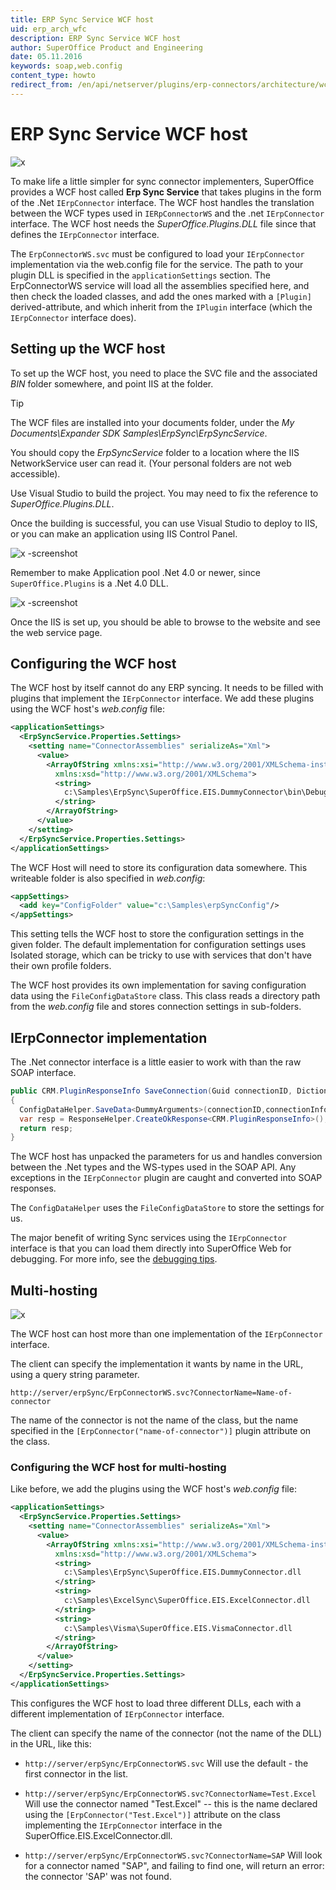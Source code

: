 ```yaml
---
title: ERP Sync Service WCF host
uid: erp_arch_wfc
description: ERP Sync Service WCF host
author: SuperOffice Product and Engineering
date: 05.11.2016
keywords: soap,web.config
content_type: howto
redirect_from: /en/api/netserver/plugins/erp-connectors/architecture/wcf-host
---
```


# ERP Sync Service WCF host

![x][img1]

To make life a little simpler for sync connector implementers, SuperOffice provides a WCF host called **Erp Sync Service** that takes plugins in the form of the .Net `IErpConnector` interface. The WCF host handles the translation between the WCF types used in `IERpConnectorWS` and the .net `IErpConnector` interface. The WCF host needs the *SuperOffice.Plugins.DLL* file since that defines the `IErpConnector` interface.

The `ErpConnectorWS.svc` must be configured to load your `IErpConnector` implementation via the web.config file for the service. The path to your plugin DLL is specified in the `applicationSettings` section. The ErpConnectorWS service will load all the assemblies specified here, and then check the loaded classes, and add the ones marked with a `[Plugin]` derived-attribute, and which inherit from the `IPlugin` interface (which the `IErpConnector` interface does).

## Setting up the WCF host

To set up the WCF host, you need to place the SVC file and the associated *BIN* folder somewhere, and point IIS at the folder.

> [!TIP]
> The WCF files are installed into your documents folder, under the *My Documents\\Expander SDK Samples\\ErpSync\\ErpSyncService*.

You should copy the *ErpSyncService* folder to a location where the IIS NetworkService user can read it. (Your personal folders are not web accessible).

Use Visual Studio to build the project. You may need to fix the reference to *SuperOffice.Plugins.DLL*.

Once the building is successful, you can use Visual Studio to deploy to IIS, or you can make an application using IIS Control Panel.

![x -screenshot][img2]

Remember to make Application pool .Net 4.0 or newer, since `SuperOffice.Plugins` is a .Net 4.0 DLL.

![x -screenshot][img3]

Once the IIS is set up, you should be able to browse to the website and see the web service page.

## Configuring the WCF host

The WCF host by itself cannot do any ERP syncing. It needs to be filled with plugins that implement the `IErpConnector` interface. We add these plugins using the WCF host's *web.config* file:

```XML
<applicationSettings>
  <ErpSyncService.Properties.Settings>
    <setting name="ConnectorAssemblies" serializeAs="Xml">
      <value>
        <ArrayOfString xmlns:xsi="http://www.w3.org/2001/XMLSchema-instance"
          xmlns:xsd="http://www.w3.org/2001/XMLSchema">
          <string>
            c:\Samples\ErpSync\SuperOffice.EIS.DummyConnector\bin\Debug\SuperOffice.EIS.DummyConnector.dll
          </string>
        </ArrayOfString>
      </value>
    </setting>
  </ErpSyncService.Properties.Settings>
</applicationSettings>
```

The WCF Host will need to store its configuration data somewhere. This writeable folder is also specified in *web.config*:

```XML
<appSettings>
  <add key="ConfigFolder" value="c:\Samples\erpSyncConfig"/>
</appSettings>
```

This setting tells the WCF host to store the configuration settings in the given folder. The default implementation for configuration settings uses Isolated storage, which can be tricky to use with services that don't have their own profile folders.

The WCF host provides its own implementation for saving configuration data using the `FileConfigDataStore` class. This class reads a directory path from the *web.config* file and stores connection settings in sub-folders.

## IErpConnector implementation

The .Net connector interface is a little easier to work with than the raw SOAP interface.

```csharp
public CRM.PluginResponseInfo SaveConnection(Guid connectionID, Dictionary<string, string> connectionInfo)
{
  ConfigDataHelper.SaveData<DummyArguments>(connectionID,connectionInfo);
  var resp = ResponseHelper.CreateOkResponse<CRM.PluginResponseInfo>();
  return resp;
}
```

The WCF host has unpacked the parameters for us and handles conversion between the .Net types and the WS-types used in the SOAP API. Any exceptions in the `IErpConnector` plugin are caught and converted into SOAP responses.

The `ConfigDataHelper` uses the `FileConfigDataStore` to store the settings for us.

The major benefit of writing Sync services using the `IErpConnector` interface is that you can load them directly into SuperOffice Web for debugging. For more info, see the [debugging tips][1].

## Multi-hosting

![x][img4]

The WCF host can host more than one implementation of the `IErpConnector` interface.

The client can specify the implementation it wants by name in the URL, using a query string parameter.

`http://server/erpSync/ErpConnectorWS.svc?ConnectorName=Name-of-connector`

The name of the connector is not the name of the class, but the name specified in the `[ErpConnector("name-of-connector")]` plugin attribute on the class.

### Configuring the WCF host for multi-hosting

Like before, we add the plugins using the WCF host's *web.config* file:

```XML
<applicationSettings>
  <ErpSyncService.Properties.Settings>
    <setting name="ConnectorAssemblies" serializeAs="Xml">
      <value>
        <ArrayOfString xmlns:xsi="http://www.w3.org/2001/XMLSchema-instance"
          xmlns:xsd="http://www.w3.org/2001/XMLSchema">
          <string>
            c:\Samples\ErpSync\SuperOffice.EIS.DummyConnector.dll
          </string>
          <string>
            c:\Samples\ExcelSync\SuperOffice.EIS.ExcelConnector.dll
          </string>
          <string>
            c:\Samples\Visma\SuperOffice.EIS.VismaConnector.dll
          </string>
        </ArrayOfString>
      </value>
    </setting>
  </ErpSyncService.Properties.Settings>
</applicationSettings>
```

This configures the WCF host to load three different DLLs, each with a different implementation of `IErpConnector` interface.

The client can specify the name of the connector (not the name of the DLL) in the URL, like this:

* `http://server/erpSync/ErpConnectorWS.svc`
  Will use the default - the first connector in the list.

* `http://server/erpSync/ErpConnectorWS.svc?ConnectorName=Test.Excel`
  Will use the connector named "Test.Excel" -- this is the name declared using the `[ErpConnector("Test.Excel")]` attribute on the class implementing the `IErpConnector` interface in the SuperOffice.EIS.ExcelConnector.dll.

* `http://server/erpSync/ErpConnectorWS.svc?ConnectorName=SAP`
  Will look for a connector named "SAP", and failing to find one, will return an error: the connector 'SAP' was not found.

<!-- Referenced links -->
[1]: ../getting-started.md

<!-- Referenced images -->
[img1]: media/slide1.png
[img2]: media/iis-add-application.png
[img3]: media/erp-sync-svc.png
[img4]: media/slide3.png
